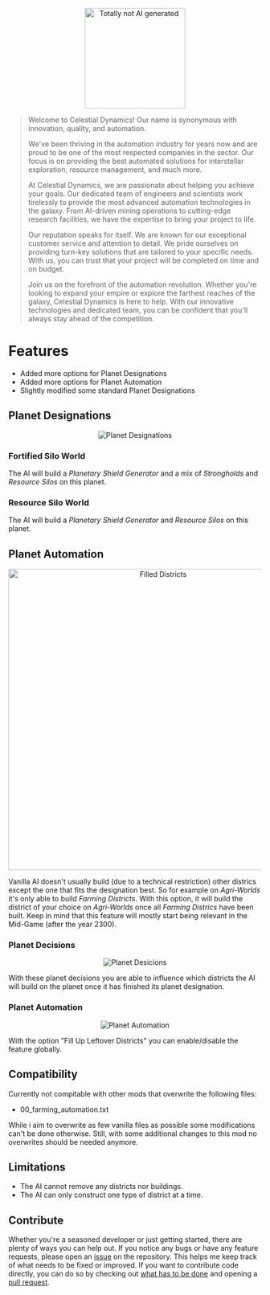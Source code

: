 <p align="center">
    <img width="200" src="Github/img.jpg" alt="Totally not AI generated">
</p>


>Welcome to Celestial Dynamics! Our name is synonymous with innovation, quality, and automation.
>
>We've been thriving in the automation industry for years now and are proud to be one of the most respected companies in the sector. Our focus is on providing the best automated solutions for interstellar exploration, resource management, and much more.
>
>At Celestial Dynamics, we are passionate about helping you achieve your goals. Our dedicated team of engineers and scientists work tirelessly to provide the most advanced automation technologies in the galaxy. From AI-driven mining operations to cutting-edge research facilities, we have the expertise to bring your project to life.
>
>Our reputation speaks for itself. We are known for our exceptional customer service and attention to detail. We pride ourselves on providing turn-key solutions that are tailored to your specific needs. With us, you can trust that your project will be completed on time and on budget.
>
>Join us on the forefront of the automation revolution. Whether you're looking to expand your empire or explore the farthest reaches of the galaxy, Celestial Dynamics is here to help. With our innovative technologies and dedicated team, you can be confident that you'll always stay ahead of the competition.

# Features
- Added more options for Planet Designations
- Added more options for Planet Automation
- Slightly modified some standard Planet Designations

## Planet Designations
<p align="center">
    <img width="" src="Github/designations.png" alt="Planet Designations">
</p>

### Fortified Silo World

The AI will build a *Planetary Shield Generator* and a mix of *Strongholds* and *Resource Silos* on this planet.

### Resource Silo World

The AI will build a *Planetary Shield Generator* and *Resource Silos* on this planet.

## Planet Automation
<p align="center">
    <img width="600" src="Github/industrial_on_farming_example.png" alt="Filled Districts">
</p>

Vanilla AI doesn't usually build (due to a technical restriction) other districs except the one that fits the designation best. So for example on *Agri-Worlds* it's only able to build *Farming Districts*. With this option, it will build the district of your choice on *Agri-Worlds* once all *Farming Districs* have been built. Keep in mind that this feature will mostly start being relevant in the Mid-Game (after the year 2300).

### Planet Decisions
<p align="center">
    <img width="" src="Github/decisions.png" alt="Planet Desicions">
</p>

With these planet decisions you are able to influence which districts the AI will build on the planet once it has finished its planet designation.

### Planet Automation
<p align="center">
    <img width="" src="Github/automation.png" alt="Planet Automation">
</p>

With the option "Fill Up Leftover Districts" you can enable/disable the feature globally.

## Compatibility
Currently not compitable with other mods that overwrite the following files:
- 00_farming_automation.txt

While i aim to overwrite as few vanilla files as possible some modifications can't be done otherwise. Still, with some additional changes to this mod no overwrites should be needed anymore.

## Limitations
- The AI cannot remove any districts nor buildings.
- The AI can only construct one type of district at a time.

## Contribute
Whether you're a seasoned developer or just getting started, there are plenty of ways you can help out.
If you notice any bugs or have any feature requests, please open an [issue](https://github.com/Chelyocarpus/Celestial-Dynamics/issues) on the repository. This helps me keep track of what needs to be fixed or improved.
If you want to contribute code directly, you can do so by checking out [what has to be done](https://github.com/Chelyocarpus/Celestial-Dynamics/issues?q=is%3Aissue+is%3Aopen+label%3AToDo) and opening a [pull request](https://github.com/Chelyocarpus/Celestial-Dynamics/pulls).
